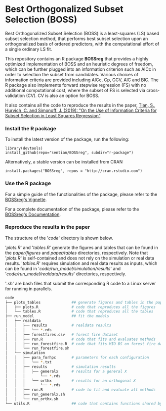 # Best Orthogonalized Subset Selection (BOSS)
Best Orthogonalized Subset Selection (BOSS) is a least-squares (LS) based subset selection method, that performs best subset selection upon an orthogonalized basis of ordered predictors, with the computational effort of a single ordinary LS fit.

This repository contains an R package **BOSSreg** that provides a highly optimized implementation of BOSS and an heuristic degrees of freedom, which can be further plugged into an information criterion such as AICc in order to selection the subset from candidates. Various choices of information criteria are provided including AICc, Cp, GCV, AIC and BIC. The R package also implements forward stepwise regression (FS) with no additional computational cost, where the subset of FS is selected via cross-validation (CV). CV is also an option for BOSS.

It also contains all the code to reproduce the results in the paper,
[Tian, S., Hurvich, C. and Simonoff, J. (2019): "On the Use of Information Criteria for Subset Selection in Least Squares Regression"](https://arxiv.org/abs/1911.10191).

### Install the R package
To install the latest version of the package, run the following:
```
library(devtools)
install_github(repo="sentian/BOSSreg", subdir="r-package")
```
Alternatively, a stable version can be installed from CRAN
```
install.packages("BOSSreg", repos = "http://cran.rstudio.com")
```

### Use the R package
For a simple guide of the functionalities of the package, please refer to the [BOSSreg's Vignette](https://github.com/sentian/BOSSreg/blob/master/r-package/vignettes/BOSSreg.pdf).

For a complete documentation of the package, please refer to the [BOSSreg's Documentation](https://github.com/sentian/BOSSreg/blob/master/BOSSreg_reference.pdf).

### Reproduce the results in the paper
The structure of the '*code*' directory is shown below.

'*plots.R*' and '*tables.R*' generate the figures and tables that can be found in the *paper/figures* and *paper/tables* directories, respectively. Note that '*plots.R*' is self-contained and does not rely on the simulation or real data results. '*tables.R*' requires simulation and real data results as inputs, which can be found in '*code/run_model/simulation/results*' and '*code/run_model/realdata/results*' directories, respectively.

'*.sh*' are bash files that submit the corresponding R code to a Linux server for running in parallels.

```bash
code
├── plots_tables              ## generate figures and tables in the paper
│   ├── plots.R               # code that reproduces all the figures
│   └── tables.R              # code that reproduces all the tables
├── run_model                 ## fit the models
│   ├── realdata
│   │   ├── results           # realdata results
│   │   │   └── *.rds
│   │   ├── forestfires.csv   # forest fire dataset
│   │   ├── run.R             # code that fits and evaluates methods
│   │   ├── run_forestfire.R  # code that fits MIO BS on forest fire dataset
│   │   └── run_forestfire.sh
│   └── simulation
│   │   ├── para_forhpc       # parameters for each configuration
│   │   │   └── *.txt
│   │   ├── results           # simulation results
│   │   │   ├── generalx      # results for a general X
│   │   │       └── *.rds
│   │   │   └── orthx         # results for an orthogonal X
│   │   │       └── *.rds
│   │   ├── run.R             # code to fit and evaluate all methods
│   │   ├── run_generalx.sh
│   │   └── run_orthx.sh
└── utils.R                   ## code that contains functions shared by other R codes
```
